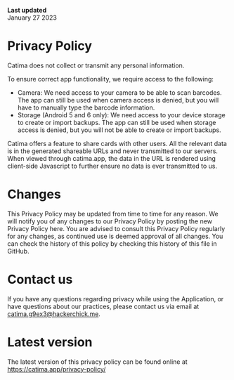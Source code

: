 **Last updated**  
January 27 2023

# Privacy Policy
Catima does not collect or transmit any personal information.

To ensure correct app functionality, we require access to the following:

- Camera: We need access to your camera to be able to scan barcodes. The app can still be used when camera access is denied, but you will have to manually type the barcode information.
- Storage (Android 5 and 6 only): We need access to your device storage to create or import backups. The app can still be used when storage access is denied, but you will not be able to create or import backups.

Catima offers a feature to share cards with other users. All the relevant data is in the generated shareable URLs and never transmitted to our servers. When viewed through catima.app, the data in the URL is rendered using client-side Javascript to further ensure no data is ever transmitted to us.

# Changes
This Privacy Policy may be updated from time to time for any reason. We will notify you of any changes to our Privacy Policy by posting the new Privacy Policy here. You are advised to consult this Privacy Policy regularly for any changes, as continued use is deemed approval of all changes. You can check the history of this policy by checking this history of this file in GitHub.

# Contact us
If you have any questions regarding privacy while using the Application, or have questions about our practices, please contact us via email at catima.g9ex3@hackerchick.me.

# Latest version
The latest version of this privacy policy can be found online at https://catima.app/privacy-policy/

